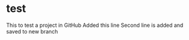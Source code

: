# test
This to test a project in GitHub
Added this line
Second line is added and saved to new branch
